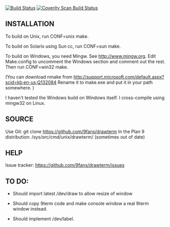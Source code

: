 [![Build Status](https://travis-ci.org/9fans/drawterm.svg?branch=master)](https://travis-ci.org/9fans/drawterm)
[![Coverity Scan Build Status](https://scan.coverity.com/projects/drawterm/badge.svg)](https://scan.coverity.com/projects/drawterm)

INSTALLATION
--------------
To build on Unix, run CONF=unix make.

To build on Solaris using Sun cc, run CONF=sun make.

To build on Windows, you need Mingw.  See http://www.mingw.org.
Edit Make.config to uncomment the Windows section
and comment out the rest.  Then run CONF=win32 make.

(You can download nmake from 
http://support.microsoft.com/default.aspx?scid=kb;en-us;Q132084
Rename it to make.exe and put it in your path somewhere.
)

I haven't tested the Windows build on Windows itself.
I cross-compile using mingw32 on Linux.


SOURCE
------
Use Git: git clone https://github.com/9fans/drawterm
In the Plan 9 distribution: /sys/src/cmd/unix/drawterm/ (sometimes out of date)


HELP
----
Issue tracker: https://github.com/9fans/drawterm/issues


TO DO:
------

- Should import latest /dev/draw to allow resize of window

- Should copy 9term code and make console window a real
	9term window instead.

- Should implement /dev/label.



